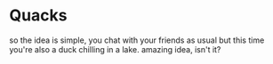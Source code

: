 # Quacks
so the idea is simple, you chat with your friends as usual but this time you're also a duck chilling in a lake. amazing idea, isn't it?

